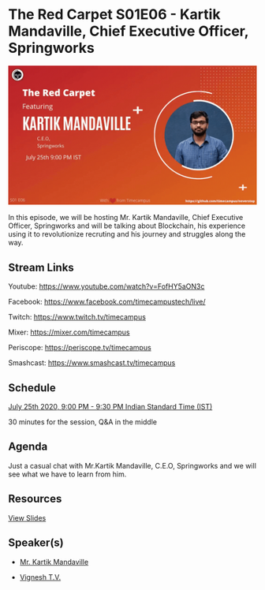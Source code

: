 # The Red Carpet S01E06 - Kartik Mandaville, Chief Executive Officer, Springworks

[![alt text](TRC-S01E06.gif "Watch/Subscribe to the video")](https://www.youtube.com/watch?v=FofHY5aON3c)

In this episode, we will be hosting Mr. Kartik Mandaville, Chief Executive Officer, Springworks and will be talking about Blockchain, his experience using it to revolutionize recruting and his journey and struggles along the way.

## Stream Links

Youtube: https://www.youtube.com/watch?v=FofHY5aON3c

Facebook: https://www.facebook.com/timecampustech/live/

Twitch: https://www.twitch.tv/timecampus

Mixer: https://mixer.com/timecampus

Periscope: https://periscope.tv/timecampus

Smashcast: https://www.smashcast.tv/timecampus

## Schedule

[July 25th 2020, 9:00 PM - 9:30 PM Indian Standard Time (IST)](https://calendar.google.com/event?action=TEMPLATE&tmeid=MGYyc21paWF1ZTl0Y2JjM2IzN2tkY3FsYWlfMjAyMDA3MjVUMTUzMDAwWiB0aW1lY2FtcHVzLmNvbV8zaHE0cHRrczBsZTJybmQwajAxbzYwMTRhZ0Bn&tmsrc=timecampus.com_3hq4ptks0le2rnd0j01o6014ag%40group.calendar.google.com)

30 minutes for the session, Q&A in the middle

## Agenda

Just a casual chat with Mr.Kartik Mandaville, C.E.O, Springworks and we will see what we have to learn from him.

## Resources

[View Slides](https://docs.google.com/presentation/d/1q-YeXdXmKlSlTzauJAQrcrR2Jl4ACgyQgyw6E_OCIG4/edit?usp=sharing)

## Speaker(s)

- [Mr. Kartik Mandaville](https://www.linkedin.com/in/kar2905/)

- [Vignesh T.V.](http://tvvignesh.com/)
